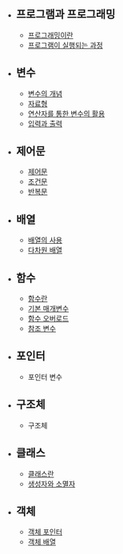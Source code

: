 

+ ## 프로그램과 프로그래밍
  + [프로그래밍이란](https://github.com/Hongyoosung/Cpp-Basic/blob/master/Program/programming/programming.md)
  + [프로그램이 실행되는 과정](https://github.com/Hongyoosung/Cpp-Basic/blob/master/Program/programming/programcreate.md)



+ ## 변수
  + [변수의 개념](https://github.com/Hongyoosung/Cpp-Basic/blob/master/Value/Valuable.md)
  + [자료형](https://github.com/Hongyoosung/Cpp-Basic/blob/master/Value/Data%20types.md)
  + [연산자를 통한 변수의 활용](https://github.com/Hongyoosung/Cpp-Basic/blob/master/Value/Operator.md)
  + [입력과 출력](https://github.com/Hongyoosung/Cpp-Basic/blob/master/Value/Inputs%20and%20outputs.md)
  
  
+ ## 제어문
  + [제어문](https://github.com/Hongyoosung/Cpp-Basic/blob/master/Control/Control%20Statement.md)
  + [조건문](https://github.com/Hongyoosung/Cpp-Basic/blob/master/Control/Conditional%20statement.md)
  + [반복문](https://github.com/Hongyoosung/Cpp-Basic/blob/master/Control/Iteration.md)

+ ## 배열
  + [배열의 사용](https://github.com/Hongyoosung/Cpp-Basic/blob/master/Array/useArray.md)
  + [다차원 배열](https://github.com/Hongyoosung/Cpp-Basic/blob/master/Array/useArray2.md)
  
+ ## 함수
  + [함수란](https://github.com/Hongyoosung/Cpp-Basic/blob/master/function/func.md)
  + [기본 매개변수](https://github.com/Hongyoosung/Cpp-Basic/blob/master/function/func2.md)
  + [함수 오버로드](https://github.com/Hongyoosung/Cpp-Basic/blob/master/function/func3.md)
  + [참조 변수](https://github.com/Hongyoosung/Cpp-Basic/blob/master/function/Reference%20Variable.md)

+ ## 포인터
  + 포인터 변수
  
+ ## 구조체
  + 구조체
  
+ ## 클래스
  + [클래스란](https://github.com/Hongyoosung/Cpp-Basic/blob/master/Class/WhatClass.md)
  + [생성자와 소멸자](https://github.com/Hongyoosung/Cpp-Basic/blob/master/Class/Constructor-Destructor.md)
  
+ ## 객체 
  + [객체 포인터](https://github.com/Hongyoosung/Cpp-Basic/blob/master/ObjectPointer/WhatObjectPointer.md)
  + [객체 배열](https://github.com/Hongyoosung/Cpp-Basic/blob/master/ObjectPointer/ObjectArray.md)
